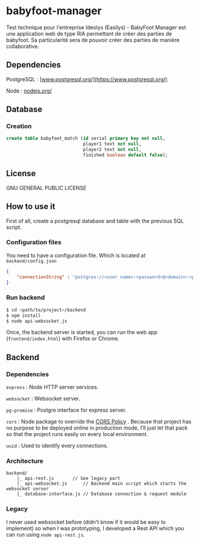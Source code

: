 # babyfoot-manager
Test technique pour l'entreprise Ideolys (Easilys) - BabyFoot Manager est une application web de type RIA permettant de créer des parties de babyfoot. Sa particularité sera de pouvoir créer des parties de manière collaborative.

## Dependencies

PostgreSQL : [www.postgresql.org/](https://www.postgresql.org/)

Node : [nodejs.org/](https://nodejs.org/en/)

## Database

### Creation

```sql
create table babyfoot_match (id serial primary key not null,
    						 player1 text not null, 
							 player2 text not null,
                             finished boolean default false);
```

## License

GNU GENERAL PUBLIC LICENSE

## How to use it

First of all, create a postgresql database and table with the previous SQL script.

### Configuration files

You need to have a configuration file. Which is located at `backend/config.json`

``````json
{
    "connectionString" : "postgres://<user name>:<password>@<domain>:<port>/<database name>"
}
``````

### Run backend

```bash
$ cd <path/to/project>/backend
$ npm install
$ node api-websocket.js
```

Once, the backend server is started, you can run the web app (`frontend/index.html`) with Firefox or Chrome.

## Backend

### Dependencies 

`express` : Node HTTP server services.

`websocket` : Websocket server.

`pg-promise` : Postgre interface for express server.

`cors` : Node package to override the [CORS Policy](https://developer.mozilla.org/fr/docs/Web/HTTP/CORS) . Because that project has no purpose to be deployed online in production mode, I'll just let that pack so that the project runs easily on every local environment.

`uuid` : Used to identify every connections.

### Architecture

``````
backend/
	|_ api-rest.js 		 // See legacy part
	|_ api-websocket.js 	 // Backend main script which starts the websocket server
	|_ database-interface.js // Database connection & request module
``````

### Legacy

I never used websocket before (didn't know if it would be easy to implement) so when I was prototyping, I developed a Rest API which you can run using `node api-rest.js`.

